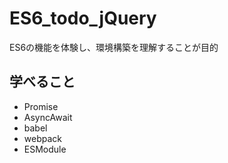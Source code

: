 # ES6_todo_jQuery
ES6の機能を体験し、環境構築を理解することが目的

## 学べること
* Promise
* AsyncAwait
* babel
* webpack
* ESModule